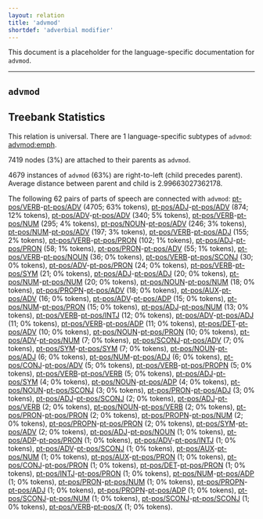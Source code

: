```yaml
---
layout: relation
title: 'advmod'
shortdef: 'adverbial modifier'
---
```


This document is a placeholder for the language-specific documentation
for `advmod`.


--------------------------------------------------------------------------------

## `advmod`

## Treebank Statistics

This relation is universal.
There are 1 language-specific subtypes of `advmod`: [advmod:emph]().

7419 nodes (3%) are attached to their parents as `advmod`.

4679 instances of `advmod` (63%) are right-to-left (child precedes parent).
Average distance between parent and child is 2.99663027362178.

The following 62 pairs of parts of speech are connected with `advmod`: [pt-pos/VERB]()-[pt-pos/ADV]() (4705; 63% tokens), [pt-pos/ADJ]()-[pt-pos/ADV]() (874; 12% tokens), [pt-pos/ADV]()-[pt-pos/ADV]() (340; 5% tokens), [pt-pos/VERB]()-[pt-pos/NUM]() (295; 4% tokens), [pt-pos/NOUN]()-[pt-pos/ADV]() (246; 3% tokens), [pt-pos/NUM]()-[pt-pos/ADV]() (197; 3% tokens), [pt-pos/VERB]()-[pt-pos/ADJ]() (155; 2% tokens), [pt-pos/VERB]()-[pt-pos/PRON]() (102; 1% tokens), [pt-pos/ADJ]()-[pt-pos/PRON]() (58; 1% tokens), [pt-pos/PRON]()-[pt-pos/ADV]() (55; 1% tokens), [pt-pos/VERB]()-[pt-pos/NOUN]() (36; 0% tokens), [pt-pos/VERB]()-[pt-pos/SCONJ]() (30; 0% tokens), [pt-pos/ADV]()-[pt-pos/PRON]() (24; 0% tokens), [pt-pos/VERB]()-[pt-pos/SYM]() (21; 0% tokens), [pt-pos/ADJ]()-[pt-pos/ADJ]() (20; 0% tokens), [pt-pos/NUM]()-[pt-pos/NUM]() (20; 0% tokens), [pt-pos/NOUN]()-[pt-pos/NUM]() (18; 0% tokens), [pt-pos/PROPN]()-[pt-pos/ADV]() (18; 0% tokens), [pt-pos/AUX]()-[pt-pos/ADV]() (16; 0% tokens), [pt-pos/ADV]()-[pt-pos/ADP]() (15; 0% tokens), [pt-pos/NUM]()-[pt-pos/PRON]() (15; 0% tokens), [pt-pos/ADJ]()-[pt-pos/NUM]() (13; 0% tokens), [pt-pos/VERB]()-[pt-pos/INTJ]() (12; 0% tokens), [pt-pos/ADV]()-[pt-pos/ADJ]() (11; 0% tokens), [pt-pos/VERB]()-[pt-pos/ADP]() (11; 0% tokens), [pt-pos/DET]()-[pt-pos/ADV]() (10; 0% tokens), [pt-pos/NOUN]()-[pt-pos/PRON]() (10; 0% tokens), [pt-pos/ADV]()-[pt-pos/NUM]() (7; 0% tokens), [pt-pos/SCONJ]()-[pt-pos/ADV]() (7; 0% tokens), [pt-pos/SYM]()-[pt-pos/SYM]() (7; 0% tokens), [pt-pos/NOUN]()-[pt-pos/ADJ]() (6; 0% tokens), [pt-pos/NUM]()-[pt-pos/ADJ]() (6; 0% tokens), [pt-pos/CONJ]()-[pt-pos/ADV]() (5; 0% tokens), [pt-pos/VERB]()-[pt-pos/PROPN]() (5; 0% tokens), [pt-pos/VERB]()-[pt-pos/VERB]() (5; 0% tokens), [pt-pos/ADJ]()-[pt-pos/SYM]() (4; 0% tokens), [pt-pos/NOUN]()-[pt-pos/ADP]() (4; 0% tokens), [pt-pos/NOUN]()-[pt-pos/SCONJ]() (3; 0% tokens), [pt-pos/PRON]()-[pt-pos/ADJ]() (3; 0% tokens), [pt-pos/ADJ]()-[pt-pos/SCONJ]() (2; 0% tokens), [pt-pos/ADJ]()-[pt-pos/VERB]() (2; 0% tokens), [pt-pos/NOUN]()-[pt-pos/VERB]() (2; 0% tokens), [pt-pos/PRON]()-[pt-pos/PRON]() (2; 0% tokens), [pt-pos/PROPN]()-[pt-pos/NUM]() (2; 0% tokens), [pt-pos/PROPN]()-[pt-pos/PRON]() (2; 0% tokens), [pt-pos/SYM]()-[pt-pos/ADV]() (2; 0% tokens), [pt-pos/ADJ]()-[pt-pos/NOUN]() (1; 0% tokens), [pt-pos/ADP]()-[pt-pos/PRON]() (1; 0% tokens), [pt-pos/ADV]()-[pt-pos/INTJ]() (1; 0% tokens), [pt-pos/ADV]()-[pt-pos/SCONJ]() (1; 0% tokens), [pt-pos/AUX]()-[pt-pos/NUM]() (1; 0% tokens), [pt-pos/AUX]()-[pt-pos/PRON]() (1; 0% tokens), [pt-pos/CONJ]()-[pt-pos/PRON]() (1; 0% tokens), [pt-pos/DET]()-[pt-pos/PRON]() (1; 0% tokens), [pt-pos/INTJ]()-[pt-pos/PRON]() (1; 0% tokens), [pt-pos/NUM]()-[pt-pos/ADP]() (1; 0% tokens), [pt-pos/PRON]()-[pt-pos/NUM]() (1; 0% tokens), [pt-pos/PROPN]()-[pt-pos/ADJ]() (1; 0% tokens), [pt-pos/PROPN]()-[pt-pos/ADP]() (1; 0% tokens), [pt-pos/SCONJ]()-[pt-pos/NUM]() (1; 0% tokens), [pt-pos/SCONJ]()-[pt-pos/SCONJ]() (1; 0% tokens), [pt-pos/VERB]()-[pt-pos/X]() (1; 0% tokens).

